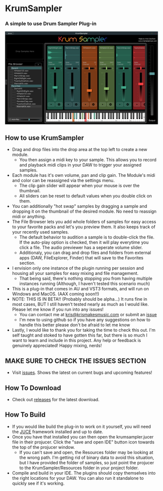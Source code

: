 # KrumSampler

### A simple to use Drum Sampler Plug-in

![image](https://github.com/krismakesstuff/KrumSampler/blob/master/KrumSamplerScreenshot%2009292021.PNG)

## How to use KrumSampler
- Drag and drop files into the drop area at the top left to create a new module.
  - You then assign a midi key to your sample. This allows you to record and playback midi clips in your DAW to trigger your assigned samples.
- Each module has it's own volume, pan and clip gain. The Module's midi and color can be reassigned via the settings menu. 
  - The clip gain slider will appear when your mouse is over the thumbnail.
  - All sliders can be reset to default values when you double click on them.  
- You can additionally "hot swap" samples by dragging a sample and dropping it on the thumbnail of the desired module. No need to reassign midi or anything.
- The File Browser lets you add whole folders of samples for easy access to your favorite packs and let's you preview them. It also keeps track of your recently used samples.
  - The default behavior to audition a sample is to double-click the file. If the auto-play option is checked, then it will play everytime you click a file. The audio previewer has a seperate volume slider.
  - Additionaly, you can drag and drop files and folders from external apps (DAW, FileExplorer, Finder) that will save to the Favorites section.
- I envision only one instance of the plugin running per session and housing all your samples for easy mixing and file management. 
  - That being said, there's nothing stopping you from having multiple instances running (Although, I haven't tested this scenario much)
- This is a plug-in that comes in AU and VST3 formats, and will run on Windows and MacOS. (AAX coming soon!!)
- NOTE: THIS IS IN BETA!! (Probably should be alpha...) It runs fine in most cases, BUT I still haven't tested nearly as much as I would like. Please let me know if you run into any issues!
  - You can contact me at kris@krismakesmusic.com or submit an [issue](https://github.com/krismakesstuff/KrumSampler/issues)
  - I'm new to using github so if you have any suggestions on how to handle this better please don't be afraid to let me know 
- Lastly, I would like to thank you for taking the time to check this out. I'm self taught and stoked to have gotten this far, but there is so much I want to learn and include in this project. Any help or feedback is genuinely appreciated! Happy mixing, nerds!

## MAKE SURE TO CHECK THE ISSUES SECTION
- Visit [issues](https://github.com/krismakesstuff/KrumSampler/issues). Shows the latest on current bugs and upcoming features! 

## How To Download
- Check out [releases](https://github.com/krismakesstuff/KrumSampler/releases) for the latest download.

## How To Build
- If you would like build the plug-in to work on it yourself, you will need the [JUCE](https://github.com/juce-framework/JUCE) framework installed and up to date. 
- Once you have that installed you can then open the krumsampler.jucer file in their projucer. Click the "save and open IDE" button icon towards the top of the projucer window. 
  - If you can't save and open, the Resources folder may be looking at the wrong path. I'm getting rid of binary data to avoid this situation, but I have provided the folder of samples, so just point the projucer to the KrumSampler/Resources folder in your project folder.
- Compile and build in your IDE. The plugins should copy themselves into the right locations for your DAW. You can also run it standalone to quickly see if it's working.
